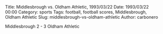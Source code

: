 Title: Middlesbrough vs. Oldham Athletic, 1993/03/22
Date: 1993/03/22 00:00
Category: sports
Tags: football, football scores, Middlesbrough, Oldham Athletic
Slug: middlesbrough-vs-oldham-athletic
Author: carbonero


Middlesbrough 2 - 3 Oldham Athletic
